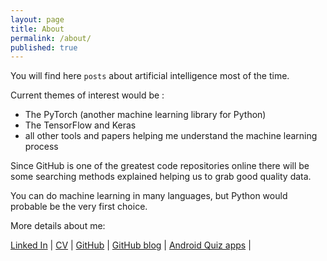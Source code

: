 ```yaml
---
layout: page
title: About
permalink: /about/
published: true
---
```

You will find here `posts` about artificial intelligence most of the time. 

Current themes of interest would be :
* The PyTorch (another machine learning library for Python)
* The TensorFlow and Keras
* all other tools and papers helping me understand the machine learning process

Since GitHub is one of the greatest code repositories online there will be some searching methods explained helping us to grab good quality data.

You can do machine learning in many languages, but Python would probable be the very first choice.

More details about me:

<a href="https://www.linkedin.com/in/sioni/">Linked In</a> | <a href="https://docs.google.com/document/d/1L2B45GNAOaUXPwqjusVkfU5BnWhoQi7esST7U3v03x4/edit?usp=sharing">CV</a> | <a href="https://github.com/dejanbatanjac/">GitHub</a> | 
<a href="https://dejanbatanjac.github.io/">GitHub blog</a> | 
<a href="https://play.google.com/store/apps/developer?id=Nus+Games
">Android Quiz apps</a> | 

